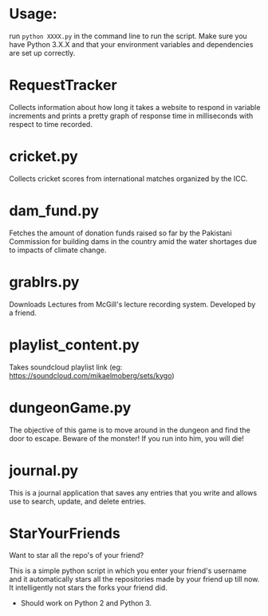 Usage: 
========================
run `python XXXX.py` in the command line to run the script. Make sure you have Python 3.X.X and that your environment variables and dependencies are set up correctly.

RequestTracker
==============

Collects information about how long it takes a website to respond in variable increments and prints a pretty graph of response time in milliseconds with respect to time recorded.

cricket.py
==============

Collects cricket scores from international matches organized by the ICC. 


dam_fund.py
==============

Fetches the amount of donation funds raised so far by the Pakistani Commission for building dams in the country amid the water shortages due to impacts of climate change.



grablrs.py
==============

Downloads Lectures from McGill's lecture recording system. Developed by a friend.


playlist_content.py
==============

Takes soundcloud playlist link (eg: https://soundcloud.com/mikaelmoberg/sets/kygo) 

dungeonGame.py
==============

The objective of this game is to move around in the dungeon and find the door to escape. Beware of the monster! If you run into him, you will die!

journal.py
==============
This is a journal application that saves any entries that you write and allows use to search, update, and delete entries.

StarYourFriends
==============

Want to star all the repo's of your friend?

This is a simple python script in which you enter your friend's username and it automatically stars all the repositories made by your friend up till now. It intelligently not stars the forks your friend did.

- Should work on Python 2 and Python 3.


